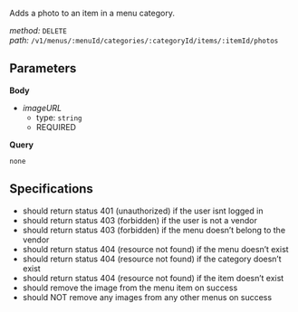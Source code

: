 Adds a photo to an item in a menu category.  
  
*method:* `DELETE`  
*path:* `/v1/menus/:menuId/categories/:categoryId/items/:itemId/photos`  
  
Parameters  
-----------  
  
**Body**  
  
- *imageURL*  
  - type: `string`  
  - REQUIRED  
  
**Query**  
  
`none`  
  
Specifications  
--------------  
  
- should return status 401 (unauthorized) if the user isnt logged in  
- should return status 403 (forbidden) if the user is not a vendor  
- should return status 403 (forbidden) if the menu doesn’t belong to the vendor  
- should return status 404 (resource not found) if the menu doesn’t exist  
- should return status 404 (resource not found) if the category doesn’t exist  
- should return status 404 (resource not found) if the item doesn’t exist  
- should remove the image from the menu item on success  
- should NOT remove any images from any other menus on success  
